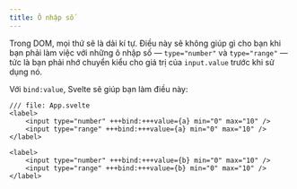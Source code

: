 ```yaml
---
title: Ô nhập số
---
```


Trong DOM, mọi thứ sẽ là dải kí tự. Điều này sẽ không giúp gì cho bạn khi bạn phải làm việc với những ô nhập số — `type="number"` và `type="range"` — tức là bạn phải nhớ chuyển kiểu cho giá trị của `input.value` trước khi sử dụng nó.

Với `bind:value`, Svelte sẽ giúp bạn làm điều này:

```svelte
/// file: App.svelte
<label>
	<input type="number" +++bind:+++value={a} min="0" max="10" />
	<input type="range" +++bind:+++value={a} min="0" max="10" />
</label>

<label>
	<input type="number" +++bind:+++value={b} min="0" max="10" />
	<input type="range" +++bind:+++value={b} min="0" max="10" />
</label>
```
